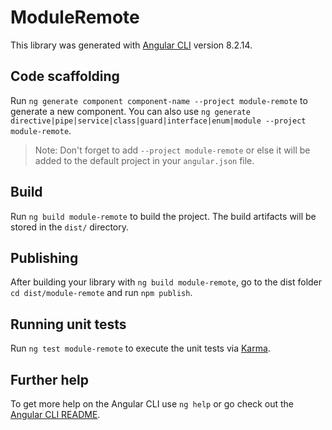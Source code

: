 # ModuleRemote

This library was generated with [Angular CLI](https://github.com/angular/angular-cli) version 8.2.14.

## Code scaffolding

Run `ng generate component component-name --project module-remote` to generate a new component. You can also use `ng generate directive|pipe|service|class|guard|interface|enum|module --project module-remote`.
> Note: Don't forget to add `--project module-remote` or else it will be added to the default project in your `angular.json` file. 

## Build

Run `ng build module-remote` to build the project. The build artifacts will be stored in the `dist/` directory.

## Publishing

After building your library with `ng build module-remote`, go to the dist folder `cd dist/module-remote` and run `npm publish`.

## Running unit tests

Run `ng test module-remote` to execute the unit tests via [Karma](https://karma-runner.github.io).

## Further help

To get more help on the Angular CLI use `ng help` or go check out the [Angular CLI README](https://github.com/angular/angular-cli/blob/master/README.md).
